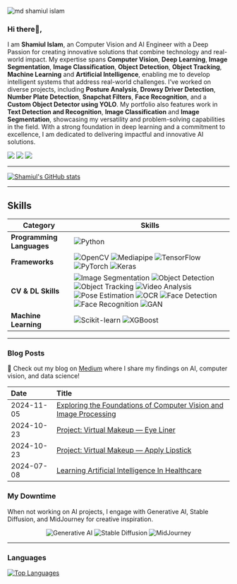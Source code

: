 ![md shamiul islam](https://github.com/user-attachments/assets/4e7a3ddc-46bb-43c4-bcaf-75c51ffc788c)
### Hi there👋,                                                            
I am **Shamiul Islam**, an Computer Vision and AI Engineer with a Deep Passion for creating innovative solutions that combine technology and real-world impact. My expertise spans **Computer Vision**, **Deep Learning**, **Image Segmentation**, **Image Classification**, **Object Detection**, **Object Tracking**, **Machine Learning** and **Artificial Intelligence**, enabling me to develop intelligent systems that address real-world challenges. I’ve worked on diverse projects, including **Posture Analysis**, **Drowsy Driver Detection**, **Number Plate Detection**, **Snapchat Filters**, **Face Recognition**, and a **Custom Object Detector using YOLO**. My portfolio also features work in **Text Detection and Recognition**, **Image Classification** and **Image Segmentation**, showcasing my versatility and problem-solving capabilities in the field. With a strong foundation in deep learning and a commitment to excellence, I am dedicated to delivering impactful and innovative AI solutions.



[![](https://img.shields.io/badge/-@shamiul5201-%23181717?style=flat-square&logo=github)](https://github.com/shamiul5201)
[![](https://img.shields.io/badge/-shamiul%20islam-blue?style=flat-square&logo=Linkedin&logoColor=white&link=https://www.linkedin.com/in/sham-islam/)](https://www.linkedin.com/in/sham-islam/)
[![](https://img.shields.io/badge/-@ShamiulIsl29689-%231DA1F2?style=flat-square&logo=twitter&logoColor=ffffff)](https://x.com/ShamiulIsl29689)

--- 

[![Shamiul's GitHub stats](https://github-readme-stats.vercel.app/api?username=shamiul5201&show_icons=true&theme=transparent)](https://github.com/shamiul5201)

---

## Skills

| **Category**            | **Skills**                                                                                                                                                                                                                                                                                                                   |
|-------------------------|------------------------------------------------------------------------------------------------------------------------------------------------------------------------------------------------------------------------------------------------------------------------------------------------------------------------------|
| **Programming Languages** | ![Python](https://img.shields.io/badge/-Python-3776AB?style=flat&logo=python&logoColor=white&size=40x40)                                                                                                                                                                                                                  |
| **Frameworks**           | ![OpenCV](https://img.shields.io/badge/-OpenCV-5C3EE8?style=flat&logo=opencv&logoColor=white&size=40x40) ![Mediapipe](https://img.shields.io/badge/-Mediapipe-007ACC?style=flat&logo=google&logoColor=white&size=40x40) ![TensorFlow](https://img.shields.io/badge/-TensorFlow-FF6F00?style=flat&logo=tensorflow&logoColor=white&size=40x40) ![PyTorch](https://img.shields.io/badge/-PyTorch-EE4C2C?style=flat&logo=pytorch&logoColor=white&size=40x40) ![Keras](https://img.shields.io/badge/-Keras-D00000?style=flat&logo=keras&logoColor=white&size=40x40) |
| **CV & DL Skills**       | ![Image Segmentation](https://img.shields.io/badge/-Image%20Segmentation-0368D6?style=flat&logo=python&logoColor=white&size=40x40) ![Object Detection](https://img.shields.io/badge/-Object%20Detection-1D3C6A?style=flat&logo=python&logoColor=white&size=40x40) ![Object Tracking](https://img.shields.io/badge/-Object%20Tracking-9B111E?style=flat&logo=python&logoColor=white&size=40x40) ![Video Analysis](https://img.shields.io/badge/-Video%20Analysis-4682B4?style=flat&logo=python&logoColor=white&size=40x40) ![Pose Estimation](https://img.shields.io/badge/-Pose%20Estimation-2E8B57?style=flat&logo=python&logoColor=white&size=40x40) ![OCR](https://img.shields.io/badge/-OCR-800080?style=flat&logo=python&logoColor=white&size=40x40) ![Face Detection](https://img.shields.io/badge/-Face%20Detection-DC143C?style=flat&logo=python&logoColor=white&size=40x40) ![Face Recognition](https://img.shields.io/badge/-Face%20Recognition-4682B4?style=flat&logo=python&logoColor=white&size=40x40) ![GAN](https://img.shields.io/badge/-GAN-9932CC?style=flat&logo=python&logoColor=white&size=40x40) |
| **Machine Learning**     | ![Scikit-learn](https://img.shields.io/badge/-Scikit%20Learn-F7931E?style=flat&logo=scikit-learn&logoColor=white&size=40x40) ![XGBoost](https://img.shields.io/badge/-XGBoost-FF6F00?style=flat&logo=xgboost&logoColor=white&size=40x40)                                                                                     |
                                                                              

---


### Blog Posts

🚀 Check out my blog on [Medium](https://medium.com/@shamiulislamnoyon) where I share my findings on AI, computer vision, and data science!


| Date       | Title                                                                                                                           |
|:-----------|:--------------------------------------------------------------------------------------------------------------------------------|
| 2024-11-05 | [Exploring the Foundations of Computer Vision and Image Processing](https://medium.com/@shamiulislamnoyon/exploring-the-foundations-of-computer-vision-and-image-processing-a968f983b4f7)                                                                                                                |
| 2024-10-23 | [Project: Virtual Makeup — Eye Liner](https://medium.com/@shamiulislamnoyon/project-virtual-makeup-eye-liner-f75805017349)                                                                                                                                       |
| 2024-10-23 | [Project: Virtual Makeup — Apply Lipstick](https://medium.com/@shamiulislamnoyon/project-virtual-makeup-apply-lipstick-1917a3403a66)                                                                                                                |
| 2024-07-08 | [Learning Artificial Intelligence In Healthcare](https://medium.com/@shamiulislamnoyon/learning-artificial-intelligence-in-healthcare-7c111fbbe261)                                                                                                  |



### My Downtime

When not working on AI projects, I engage with Generative AI, Stable Diffusion, and MidJourney for creative inspiration.

<p align="center">
    <img src="https://img.shields.io/badge/Generative%20AI-F2D200?style=for-the-badge&logo=robot&logoColor=white" alt="Generative AI" />
    <img src="https://img.shields.io/badge/Stable%20Diffusion-7A7A7A?style=for-the-badge&logo=imagery&logoColor=white" alt="Stable Diffusion" />
    <img src="https://img.shields.io/badge/MidJourney-5F005F?style=for-the-badge&logo=journey&logoColor=white" alt="MidJourney" />
</p>


---

### Languages 

[![Top Languages](https://github-readme-stats.vercel.app/api/top-langs/?username=shamiul5201&layout=compact&hide=css,html,handlebars)](https://github.com/shamiul5201)







